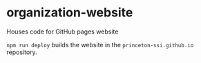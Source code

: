 # organization-website
Houses code for GitHub pages website

```npm run deploy``` builds the website in the ```princeton-ssi.github.io``` repository.
